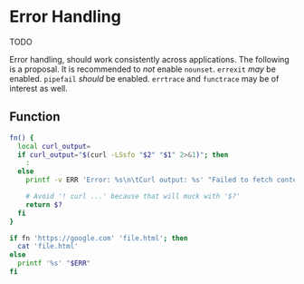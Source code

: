 # Error Handling

TODO

Error handling, should work consistently across applications. The following is a proposal. It is recommended to _not_ enable `nounset`. `errexit` _may_ be enabled. `pipefail` _should_ be enabled. `errtrace` and `functrace` may be of interest as well.

## Function

```sh
fn() {
  local curl_output=
  if curl_output="$(curl -LSsfo "$2" "$1" 2>&1)"; then
    :
  else
    printf -v ERR 'Error: %s\n\tCurl output: %s' "Failed to fetch content from the internet" "$curl_output"

    # Avoid '! curl ...' because that will muck with '$?'
    return $?
  fi
}

if fn 'https://google.com' 'file.html'; then
  cat 'file.html'
else
  printf '%s' "$ERR"
fi
```

